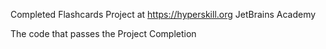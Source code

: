 Completed Flashcards Project at https://hyperskill.org JetBrains Academy

The code that passes the Project Completion
